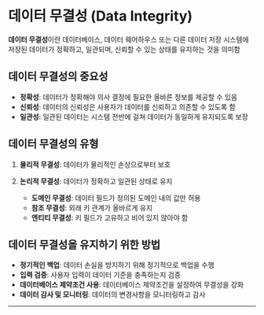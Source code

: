 # 데이터 무결성 (Data Integrity)

**데이터 무결성**이란 데이터베이스, 데이터 웨어하우스 또는 다른 데이터 저장 시스템에 저장된 데이터가 정확하고, 일관되며, 신뢰할 수 있는 상태를 유지하는 것을 의미함

## 데이터 무결성의 중요성

- **정확성**: 데이터가 정확해야 의사 결정에 필요한 올바른 정보를 제공할 수 있음
- **신뢰성**: 데이터의 신뢰성은 사용자가 데이터를 신뢰하고 의존할 수 있도록 함
- **일관성**: 일관된 데이터는 시스템 전반에 걸쳐 데이터가 동일하게 유지되도록 보장

## 데이터 무결성의 유형

1. **물리적 무결성**: 데이터가 물리적인 손상으로부터 보호
2. **논리적 무결성**: 데이터가 정확하고 일관된 상태로 유지

    - **도메인 무결성**: 데이터 필드가 정의된 도메인 내의 값만 허용
    - **참조 무결성**: 외래 키 관계가 올바르게 유지
    - **엔티티 무결성**: 키 필드가 고유하고 비어 있지 않아야 함

## 데이터 무결성을 유지하기 위한 방법

- **정기적인 백업**: 데이터 손실을 방지하기 위해 정기적으로 백업을 수행
- **입력 검증**: 사용자 입력이 데이터 기준을 충족하는지 검증
- **데이터베이스 제약조건 사용**: 데이터베이스 제약조건을 설정하여 무결성을 강화
- **데이터 감사 및 모니터링**: 데이터의 변경사항을 모니터링하고 감사

---
